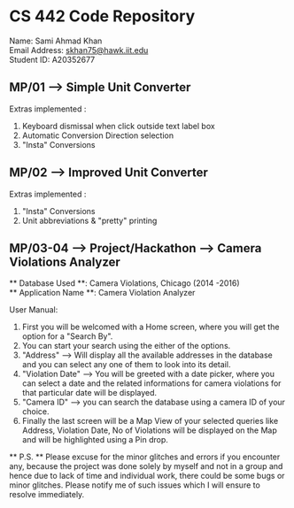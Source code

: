 # CS 442 Code Repository

Name: Sami Ahmad Khan   
Email Address: skhan75@hawk.iit.edu  
Student ID: A20352677   

## MP/01 --> Simple Unit Converter

Extras implemented :      

1. Keyboard dismissal when click outside text label box   
2. Automatic Conversion Direction selection   
3. "Insta" Conversions

## MP/02 -->  Improved Unit Converter

Extras implemented :

1. "Insta" Conversions
2. Unit abbreviations & "pretty" printing

## MP/03-04 --> Project/Hackathon --> Camera Violations Analyzer

** Database Used **: Camera Violations, Chicago (2014 -2016)  
** Application Name **: Camera Violation Analyzer  

User Manual:

1. First you will be welcomed with a Home screen, where you will get the option for a "Search By".
2. You can start your search using the either of the options.
3. "Address" --> Will display all the available addresses in the database and you can select any one of them to look into its detail.
4. "Violation Date" --> You will be greeted with a date picker, where you can select a date and the related informations for camera violations for that particular date will be displayed.
5. "Camera ID" --> you can search the database using a camera ID of your choice.
6. Finally the last screen will be a Map View of your selected queries like Address, Violation Date, No of Violations will be displayed on the Map and will be highlighted using a Pin drop.

** P.S. ** Please excuse for the minor glitches and errors if you encounter any, because the project was done solely by myself and not in a group and hence due to lack of time and individual work, there could be some bugs or minor glitches. Please notify me of such issues which I will ensure to resolve immediately.